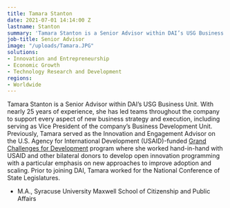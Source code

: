 ```yaml
---
title: Tamara Stanton
date: 2021-07-01 14:14:00 Z
lastname: Stanton
summary: 'Tamara Stanton is a Senior Advisor within DAI’s USG Business Unit. '
job-title: Senior Advisor
image: "/uploads/Tamara.JPG"
solutions:
- Innovation and Entrepreneurship
- Economic Growth
- Technology Research and Development
regions:
- Worldwide
---
```


Tamara Stanton is a Senior Advisor within DAI’s USG Business Unit. With nearly 25 years of experience, she has led teams throughout the company to support every aspect of new business strategy and execution, including serving as Vice President of the company’s Business Development Unit. Previously, Tamara served as the Innovation and Engagement Advisor on the U.S. Agency for International Development (USAID)-funded [Grand Challenges for Development](https://www.dai.com/our-work/projects/worldwide-grand-challenges-development-implementation-services) program where she worked hand-in-hand with USAID and other bilateral donors to develop open innovation programming with a particular emphasis on new approaches to improve adoption and scaling. Prior to joining DAI, Tamara worked for the National Conference of State Legislatures. 

* M.A., Syracuse University Maxwell School of Citizenship and Public Affairs
